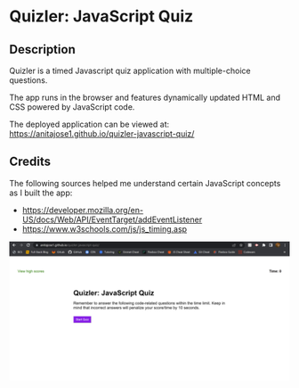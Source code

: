 # Quizler: JavaScript Quiz

## Description

Quizler is a timed Javascript quiz application with multiple-choice questions.

The app runs in the browser and features dynamically updated HTML and CSS powered by JavaScript code.

The deployed application can be viewed at: https://anitajose1.github.io/quizler-javascript-quiz/

## Credits

The following sources helped me understand certain JavaScript concepts as I built the app:

- https://developer.mozilla.org/en-US/docs/Web/API/EventTarget/addEventListener
- https://www.w3schools.com/js/js_timing.asp

![screenshot of deployed application](./assets/images/screenshot.png)
